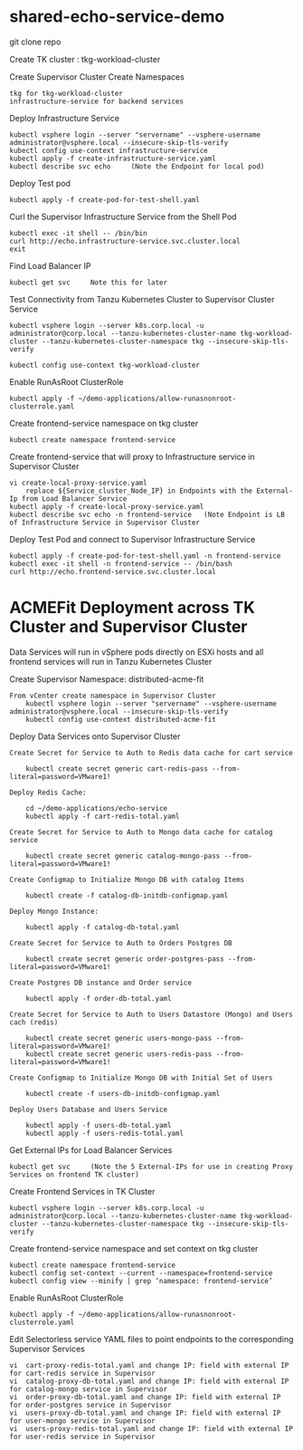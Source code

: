 # shared-echo-service-demo 

git clone repo

Create TK cluster : tkg-workload-cluster

 Create Supervisor Cluster Create Namespaces

    tkg for tkg-workload-cluster
    infrastructure-service for backend services

 Deploy Infrastructure Service

    kubectl vsphere login --server "servername" --vsphere-username administrator@vsphere.local --insecure-skip-tls-verify
    kubectl config use-context infrastructure-service
    kubectl apply -f create-infrastructure-service.yaml
    kubectl describe svc echo     (Note the Endpoint for local pod)
    
 Deploy Test pod

    kubectl apply -f create-pod-for-test-shell.yaml
    
 Curl the Supervisor Infrastructure Service from the Shell Pod

    kubectl exec -it shell -- /bin/bin
    curl http://echo.infrastructure-service.svc.cluster.local
    exit
    
 Find Load Balancer IP

    kubectl get svc     Note this for later
    
 Test Connectivity from Tanzu Kubernetes Cluster to Supervisor Cluster Service

    kubectl vsphere login --server k8s.corp.local -u administrator@corp.local --tanzu-kubernetes-cluster-name tkg-workload-cluster --tanzu-kubernetes-cluster-namespace tkg --insecure-skip-tls-verify

    kubectl config use-context tkg-workload-cluster
    
 Enable RunAsRoot ClusterRole

    kubectl apply -f ~/demo-applications/allow-runasnonroot-clusterrole.yaml

 Create frontend-service namespace on tkg cluster

    kubectl create namespace frontend-service

 Create frontend-service that will proxy to Infrastructure service in Supervisor Cluster
    
    vi create-local-proxy-service.yaml
        replace ${Service_cluster_Node_IP} in Endpoints with the External-Ip from Load Balancer Service 
    kubectl apply -f create-local-proxy-service.yaml
    kubectl describe svc echo -n frontend-service   (Note Endpoint is LB of Infrastructure Service in Supervisor Cluster
    
 Deploy Test Pod and connect to Supervisor Infrastructure Service

    kubectl apply -f create-pod-for-test-shell.yaml -n frontend-service
    kubectl exec -it shell -n frontend-service -- /bin/bash
    curl http://echo.frontend-service.svc.cluster.local
    
    
    
# ACMEFit Deployment across TK Cluster and Supervisor Cluster

Data Services will run in vSphere pods directly on ESXi hosts and all frontend services will run in Tanzu Kubernetes Cluster


 Create Supervisor Namespace:  distributed-acme-fit

    From vCenter create namespace in Supervisor Cluster
        kubectl vsphere login --server "servername" --vsphere-username administrator@vsphere.local --insecure-skip-tls-verify
        kubectl config use-context distributed-acme-fit
        
 Deploy Data Services onto Supervisor Cluster

    Create Secret for Service to Auth to Redis data cache for cart service
    
	    kubectl create secret generic cart-redis-pass --from-literal=password=VMware1!

    Deploy Redis Cache:

	    cd ~/demo-applications/echo-service
	    kubectl apply -f cart-redis-total.yaml
        
    Create Secret for Service to Auth to Mongo data cache for catalog service
    
	    kubectl create secret generic catalog-mongo-pass --from-literal=password=VMware1!

    Create Configmap to Initialize Mongo DB with catalog Items
    
	    kubectl create -f catalog-db-initdb-configmap.yaml

    Deploy Mongo Instance:
    
	    kubectl apply -f catalog-db-total.yaml
        
    Create Secret for Service to Auth to Orders Postgres DB
    
	    kubectl create secret generic order-postgres-pass --from-literal=password=VMware1!

    Create Postgres DB instance and Order service
    
	    kubectl apply -f order-db-total.yaml
        
    Create Secret for Service to Auth to Users Datastore (Mongo) and Users cach (redis)
    
	    kubectl create secret generic users-mongo-pass --from-literal=password=VMware1!
	    kubectl create secret generic users-redis-pass --from-literal=password=VMware1!

    Create Configmap to Initialize Mongo DB with Initial Set of Users
    
	    kubectl create -f users-db-initdb-configmap.yaml

    Deploy Users Database and Users Service
    
	    kubectl apply -f users-db-total.yaml
	    kubectl apply -f users-redis-total.yaml
	    
Get External IPs for Load Balancer Services

	kubectl get svc     (Note the 5 External-IPs for use in creating Proxy Services on frontend TK cluster)
        
Create Frontend Services in TK Cluster

    kubectl vsphere login --server k8s.corp.local -u administrator@corp.local --tanzu-kubernetes-cluster-name tkg-workload-cluster --tanzu-kubernetes-cluster-namespace tkg --insecure-skip-tls-verify
    
 Create frontend-service namespace and set context on tkg cluster

    kubectl create namespace frontend-service
    kubectl config set-context --current --namespace=frontend-service
    kubectl config view --minify | grep ‘namespace: frontend-service’
    
 Enable RunAsRoot ClusterRole

    kubectl apply -f ~/demo-applications/allow-runasnonroot-clusterrole.yaml
    
 Edit Selectorless service YAML files to point endpoints to the corresponding Supervisor Services
 
 	vi	cart-proxy-redis-total.yaml and change IP: field with external IP for cart-redis service in Supervisor
	vi 	catalog-proxy-db-total.yaml and change IP: field with external IP for catalog-mongo service in Supervisor
	vi	order-proxy-db-total.yaml and change IP: field with external IP for order-postgres service in Supervisor
	vi	users-proxy-db-total.yaml and change IP: field with external IP for user-mongo service in Supervisor
	vi	users-proxy-redis-total.yaml and change IP: field with external IP for user-redis service in Supervisor

 
    
 

 
